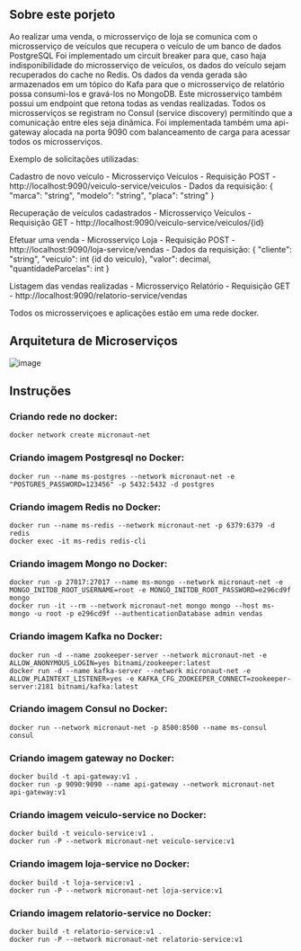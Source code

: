 ## Sobre este porjeto

Ao realizar uma venda, o microsserviço de loja se comunica com o microsserviço de veículos que recupera o veículo de um banco de dados PostgreSQL
Foi implementado um circuit breaker para que, caso haja indisponibilidade do microsserviço de veículos, os dados do veículo sejam recuperados do cache no Redis.
Os dados da venda gerada são armazenados em um tópico do Kafa para que o microsserviço de relatório possa consumi-los e gravá-los no MongoDB. Este microsserviço também possui um endpoint que retona todas as vendas realizadas.
Todos os microsserviços se registram no Consul (service discovery) permitindo que a comunicação entre eles seja dinâmica.
Foi implementada também uma api-gateway alocada na porta 9090 com balanceamento de carga para acessar todos os microsserviços.

Exemplo de solicitações utilizadas:

Cadastro de novo veículo - Microsserviço Veículos
	- Requisição POST
		- http://localhost:9090/veiculo-service/veiculos
	- Dados da requisição:
		{
			"marca": "string",
			"modelo": "string",
			"placa": "string"
		}

Recuperação de veículos cadastrados - Microsserviço Veículos
	- Requisição GET
		- http://localhost:9090/veiculo-service/veiculos/{id}

Efetuar uma venda - Microsserviço Loja
	- Requisição POST
		- http://localhost:9090/loja-service/vendas
	- Dados da requisição:
		{
			"cliente": "string",
			"veiculo": int {id do veiculo},
			"valor": decimal,
			"quantidadeParcelas": int
		}


Listagem das vendas realizadas - Microsserviço Relatório
	- Requisição GET
		- http://localhost:9090/relatorio-service/vendas

Todos os microsserviçoes e aplicações estão em uma rede docker.

## Arquitetura de Microserviços

![image](https://user-images.githubusercontent.com/59898958/138009488-ee7427b5-b824-41c2-adf4-084954ded4de.png)

## Instruções

### Criando rede no docker:

```
docker network create micronaut-net
```

### Criando imagem Postgresql no Docker:

```
docker run --name ms-postgres --network micronaut-net -e "POSTGRES_PASSWORD=123456" -p 5432:5432 -d postgres
```

### Criando imagem Redis no Docker:

```
docker run --name ms-redis --network micronaut-net -p 6379:6379 -d redis
docker exec -it ms-redis redis-cli
```

### Criando imagem Mongo no Docker:

```
docker run -p 27017:27017 --name ms-mongo --network micronaut-net -e MONGO_INITDB_ROOT_USERNAME=root -e MONGO_INITDB_ROOT_PASSWORD=e296cd9f mongo
docker run -it --rm --network micronaut-net mongo mongo --host ms-mongo -u root -p e296cd9f --authenticationDatabase admin vendas
```

### Criando imagem Kafka no Docker:

```
docker run -d --name zookeeper-server --network micronaut-net -e ALLOW_ANONYMOUS_LOGIN=yes bitnami/zookeeper:latest
docker run -d --name kafka-server --network micronaut-net -e ALLOW_PLAINTEXT_LISTENER=yes -e KAFKA_CFG_ZOOKEEPER_CONNECT=zookeeper-server:2181 bitnami/kafka:latest
```

### Criando imagem Consul no Docker:

```
docker run --network micronaut-net -p 8500:8500 --name ms-consul consul
```

### Criando imagem gateway no Docker:

```
docker build -t api-gateway:v1 .
docker run -p 9090:9090 --name api-gateway --network micronaut-net api-gateway:v1
```

### Criando imagem veiculo-service no Docker:

```
docker build -t veiculo-service:v1 .
docker run -P --network micronaut-net veiculo-service:v1
```

### Criando imagem loja-service no Docker:

```
docker build -t loja-service:v1 .
docker run -P --network micronaut-net loja-service:v1
```

### Criando imagem relatorio-service no Docker:

```
docker build -t relatorio-service:v1 .
docker run -P --network micronaut-net relatorio-service:v1
```
